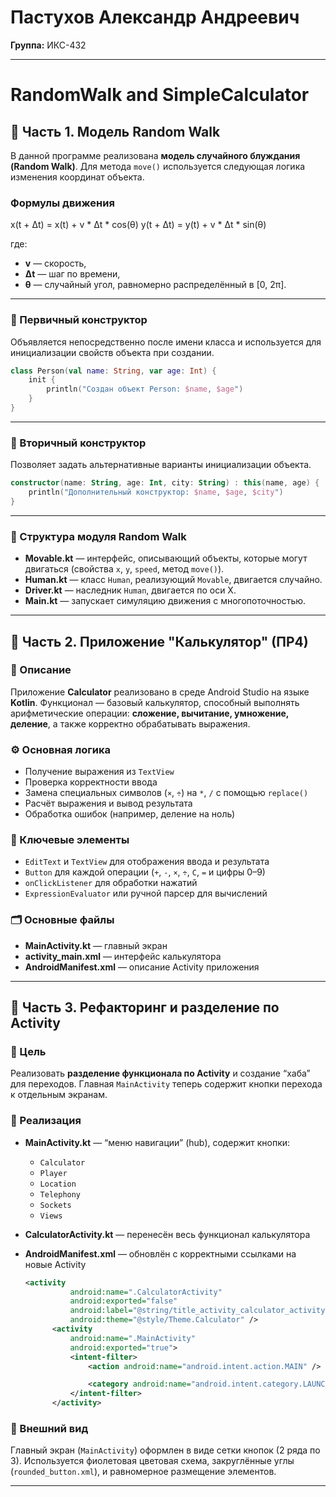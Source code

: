 # Пастухов Александр Андреевич

**Группа:** ИКС-432

---

# RandomWalk and SimpleCalculator

## 📘 Часть 1. Модель Random Walk

В данной программе реализована **модель случайного блуждания (Random Walk)**.
Для метода `move()` используется следующая логика изменения координат объекта.

### Формулы движения

x(t + Δt) = x(t) + v * Δt * cos(θ)
y(t + Δt) = y(t) + v * Δt * sin(θ)

где:

* **v** — скорость,
* **Δt** — шаг по времени,
* **θ** — случайный угол, равномерно распределённый в [0, 2π].

---

### 🧩 Первичный конструктор

Объявляется непосредственно после имени класса и используется для инициализации свойств объекта при создании.

```kotlin
class Person(val name: String, var age: Int) {
    init {
        println("Создан объект Person: $name, $age")
    }
}
```

---

### 🔁 Вторичный конструктор

Позволяет задать альтернативные варианты инициализации объекта.

```kotlin
constructor(name: String, age: Int, city: String) : this(name, age) {
    println("Дополнительный конструктор: $name, $age, $city")
}
```

---

### 📂 Структура модуля Random Walk

* **Movable.kt** — интерфейс, описывающий объекты, которые могут двигаться (свойства `x`, `y`, `speed`, метод `move()`).
* **Human.kt** — класс `Human`, реализующий `Movable`, двигается случайно.
* **Driver.kt** — наследник `Human`, двигается по оси X.
* **Main.kt** — запускает симуляцию движения с многопоточностью.

---

## 🧮 Часть 2. Приложение "Калькулятор" (ПР4)

### 📱 Описание

Приложение **Calculator** реализовано в среде Android Studio на языке **Kotlin**.
Функционал — базовый калькулятор, способный выполнять арифметические операции:
**сложение, вычитание, умножение, деление**, а также корректно обрабатывать выражения.

### ⚙️ Основная логика

* Получение выражения из `TextView`
* Проверка корректности ввода
* Замена специальных символов (`×`, `÷`) на `*`, `/` с помощью `replace()`
* Расчёт выражения и вывод результата
* Обработка ошибок (например, деление на ноль)

### 🧠 Ключевые элементы

* `EditText` и `TextView` для отображения ввода и результата
* `Button` для каждой операции (`+`, `-`, `×`, `÷`, `C`, `=` и цифры 0–9)
* `onClickListener` для обработки нажатий
* `ExpressionEvaluator` или ручной парсер для вычислений

### 🗂️ Основные файлы

* **MainActivity.kt** — главный экран
* **activity_main.xml** — интерфейс калькулятора
* **AndroidManifest.xml** — описание Activity приложения

---

## 🧩 Часть 3. Рефакторинг и разделение по Activity

### 🔄 Цель

Реализовать **разделение функционала по Activity** и создание “хаба” для переходов.
Главная `MainActivity` теперь содержит кнопки перехода к отдельным экранам.

### 🧭 Реализация

* **MainActivity.kt** — “меню навигации” (hub), содержит кнопки:

  * `Calculator`
  * `Player`
  * `Location`
  * `Telephony`
  * `Sockets`
  * `Views`

* **CalculatorActivity.kt** — перенесён весь функционал калькулятора

* **AndroidManifest.xml** — обновлён с корректными ссылками на новые Activity

  ```xml
  <activity
            android:name=".CalculatorActivity"
            android:exported="false"
            android:label="@string/title_activity_calculator_activity.kt"
            android:theme="@style/Theme.Calculator" />
        <activity
            android:name=".MainActivity"
            android:exported="true">
            <intent-filter>
                <action android:name="android.intent.action.MAIN" />

                <category android:name="android.intent.category.LAUNCHER" />
            </intent-filter>
        </activity>
  ```

### 🎨 Внешний вид

Главный экран (`MainActivity`) оформлен в виде сетки кнопок (2 ряда по 3).
Используется фиолетовая цветовая схема, закруглённые углы (`rounded_button.xml`), и равномерное размещение элементов.  

---